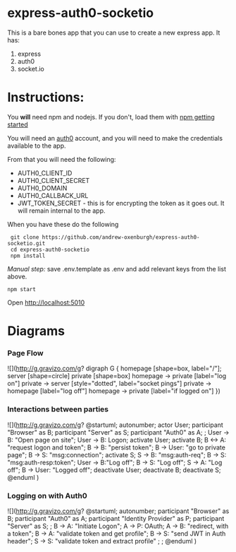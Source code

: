 # express-auth0-socketio

This is a bare bones app that you can use to create a new express app.
It has:

 1. express
 1. auth0
 1. socket.io

# Instructions:

You **will** need npm and nodejs. If you don't, load them with [npm getting started](https://www.npmjs.com/#getting-started)

You will need an [auth0](https://auth0.com/) account, and you will need to make the credentials available to the app.

From that you will need the following:

 * AUTH0_CLIENT_ID
 * AUTH0_CLIENT_SECRET
 * AUTH0_DOMAIN
 * AUTH0_CALLBACK_URL
 * JWT_TOKEN_SECRET - this is for encrypting the token as it goes out. It will remain internal to the app.

When you have these do the following

```
 git clone https://github.com/andrew-oxenburgh/express-auth0-socketio.git
 cd express-auth0-socketio
 npm install

 ```
_Manual step:_  save .env.template as .env and add relevant keys from the list above.
 
 ```
 npm start
 ```

Open [http://localhost:5010](http://localhost:5010)

# Diagrams

### Page Flow

![](http://g.gravizo.com/g?
  digraph G {
    homepage [shape=box, label="/"];
    server [shape=circle]
    private [shape=box]
    homepage -> private [label="log on"]
    private -> server [style="dotted", label="socket pings"]
    private -> homepage [label="log off"]
    homepage -> private [label="if logged on"]
  })
 
### Interactions between parties

![](http://g.gravizo.com/g?
@startuml;
autonumber;
actor User;
participant "Browser" as B;
participant "Server" as S;
participant "Auth0" as A;
;
User -> B: "Open page on site";
User -> B: Logon;
activate User;
activate B;
B <-> A: "request logon and token";
B -> B: "persist token";
B -> User: "go to private page";
B -> S: "msg:connection";
activate S;
S -> B: "msg:auth-req";
B -> S: "msg:auth-resp:token";
User -> B:"Log off";
B -> S: "Log off";
S -> A: "Log off";
B -> User: "Logged off";
deactivate User;
deactivate B;
deactivate S;
@enduml
)


### Logging on with Auth0

![](http://g.gravizo.com/g?
@startuml;
autonumber;
participant "Browser" as B;
participant "Auth0" as A;
participant "Identity Provider" as P;
participant "Server" as S;
;
B -> A: "Initiate Logon";
A -> P: OAuth;
A -> B: "redirect, with a token";
B -> A: "validate token and get profile";
B -> S: "send JWT in Auth header";
S -> S: "validate token and extract profile"
;
;
@enduml
)
